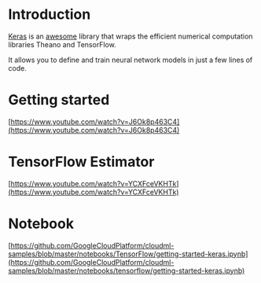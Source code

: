 
# Introduction

[Keras](https://keras.io/)     is an [awesome](https://github.com/gym0569/awesome-keras) library that wraps the efficient numerical computation libraries Theano and TensorFlow. 

It allows you to define and train neural network models in just a few lines of code.






# Getting started

[https://www.youtube.com/watch?v=J6Ok8p463C4](https://www.youtube.com/watch?v=J6Ok8p463C4)


# TensorFlow Estimator

[https://www.youtube.com/watch?v=YCXFceVKHTk](https://www.youtube.com/watch?v=YCXFceVKHTk)


# Notebook

[https://github.com/GoogleCloudPlatform/cloudml-samples/blob/master/notebooks/TensorFlow/getting-started-keras.ipynb](https://github.com/GoogleCloudPlatform/cloudml-samples/blob/master/notebooks/tensorflow/getting-started-keras.ipynb)
